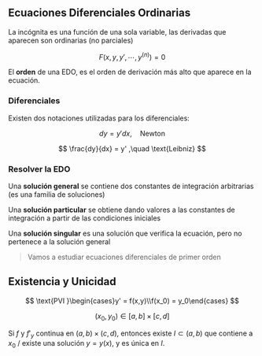 ## Ecuaciones Diferenciales Ordinarias

La incógnita es una función de una sola variable, las derivadas que aparecen son ordinarias (no parciales)

$$
F(x,y,y',\cdots,y^{(n)}) = 0
$$

El **orden** de una EDO, es el orden de derivación más alto que aparece en la ecuación.

### Diferenciales

Existen dos notaciones utilizadas para los diferenciales:

$$
dy = y'dx,\quad\text{Newton}
$$

$$
\frac{dy}{dx} = y' ,\quad \text{Leibniz}
$$

### Resolver la EDO

Una **solución general** se contiene dos constantes de integración arbitrarias (es una familia de soluciones)

Una **solución particular** se obtiene dando valores a las constantes de integración a partir de las condiciones iniciales

Una **solución singular** es una solución que verifica la ecuación, pero no pertenece a la solución general

> Vamos a estudiar ecuaciones diferenciales de primer orden

## Existencia y Unicidad

$$
\text{PVI }\begin{cases}y' = f(x,y)\\f(x_0) = y_0\end{cases}
$$

$$
(x_0,y_0) \in [a,b]\times[c,d]
$$

Si $f$ y $f'_y$ continua en $(a,b)\times(c,d)$, entonces existe $I \subset (a,b)$ que contiene a $x_0$ / existe una solución $y = y(x)$, y es única en $I$.
